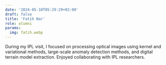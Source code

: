 ```yaml
---
date: '2024-05-10T05:29:29+02:00'
draft: false
title: 'Fatih Nar'
role: alumni
params:
  img: fatih.webp
---
```


During my IPL visit, I focused on processing optical images using kernel and variational methods, large-scale anomaly detection methods, and digital terrain model extraction. Enjoyed collaborating with IPL researchers.
